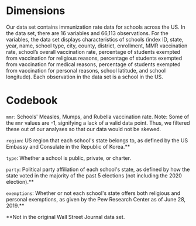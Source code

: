 # Dimensions 

Our data set contains immunization rate data for schools across the US. In the data set, there are 16 variables and 66,113 observations. For the variables, the data set displays characteristics of schools (index ID, state, year, name, school type, city, county, district, enrollment, MMR vaccination rate, school’s overall vaccination rate, percentage of students exempted from vaccination for religious reasons, percentage of students exempted from vaccination for medical reasons, percentage of students exempted from vaccination for personal reasons, school latitude, and school longitude). Each observation in the data set is a school in the US.

# Codebook 

`mmr`: Schools' Measles, Mumps, and Rubella vaccination rate. Note: Some of the `mmr` values are -1, signifying a lack of a valid data point. Thus, we filtered these out of our analyses so that our data would not be skewed. 

`region`: US region that each school's state belongs to, as defined by the US Embassy and Consulate in the Republic of Korea.**

`type`: Whether a school is public, private, or charter.

`party`: Political party affiliation of each school's state, as defined by how the state voted in the majority of the past 5 elections (not including the 2020 election).**

`exemptions`: Whether or not each school's state offers both religious and personal exemptions, as given by the Pew Research Center as of June 28, 2019.**

**Not in the original Wall Street Journal data set.